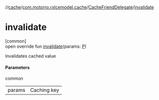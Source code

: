 //[cache](../../../index.md)/[com.motorro.rxlcemodel.cache](../index.md)/[CacheFriendDelegate](index.md)/[invalidate](invalidate.md)

# invalidate

[common]\
open override fun [invalidate](invalidate.md)(params: [P](index.md))

Invalidates cached value

#### Parameters

common

| | |
|---|---|
| params | Caching key |
